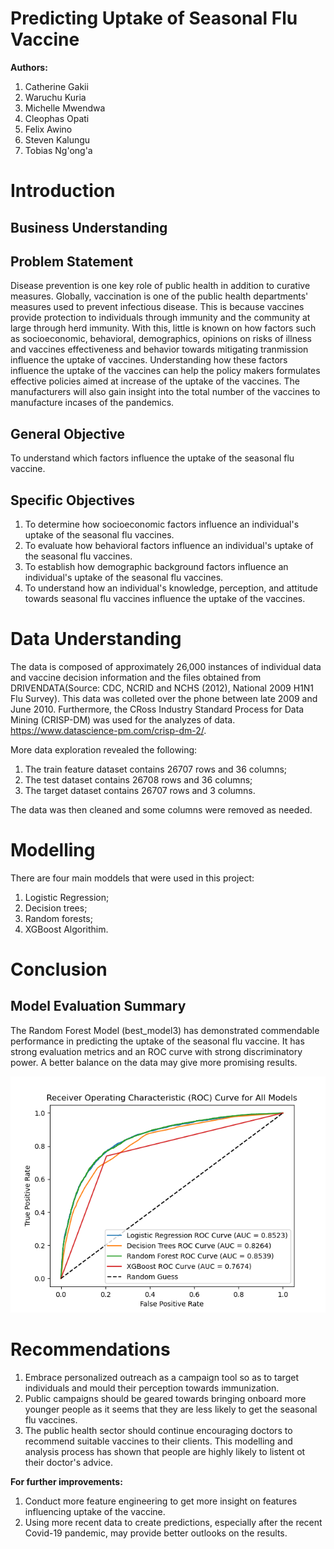 # **Predicting Uptake of Seasonal Flu Vaccine**

**Authors:**
1. Catherine Gakii
2. Waruchu Kuria 
3. Michelle Mwendwa   
4. Cleophas Opati
5. Felix Awino
6. Steven Kalungu
7. Tobias Ng'ong'a 

# **Introduction**

## **Business Understanding**

## **Problem Statement**

Disease prevention is one key role of public health in addition to curative measures. Globally, vaccination is one of the public health departments' measures used to prevent infectious disease. This is because vaccines provide protection to individuals through immunity and the community at large through herd immunity. With this, little is known on how factors such as socioeconomic, behavioral, demographics, opinions on risks of illness and vaccines effectiveness and behavior towards mitigating tranmission influence the uptake of vaccines. 
Understanding how these factors influence the uptake of the vaccines can help the policy makers formulates effective policies aimed at increase of the uptake of the vaccines. The manufacturers will also gain insight into the total number of the vaccines to manufacture incases of the pandemics.


## **General Objective**

To understand which factors influence the uptake of the seasonal flu vaccine.

## **Specific Objectives**
1. To determine how socioeconomic factors influence an individual's uptake of the seasonal flu vaccines.
2. To evaluate how behavioral factors influence an individual's uptake of the seasonal flu vaccines.
3. To establish how demographic background factors influence an individual's uptake of the seasonal flu vaccines.
4. To understand how an individual's knowledge, perception, and attitude towards seasonal flu vaccines influence the uptake of the vaccines.


# **Data Understanding**
The data is composed of approximately 26,000 instances of individual data and vaccine decision information and the files obtained from DRIVENDATA(Source: CDC, NCRID and NCHS (2012), National 2009 H1N1 Flu Survey). This data was colleted over the phone between late 2009 and June 2010. Furthermore, the CRoss Industry Standard Process for Data Mining (CRISP-DM) was used for the analyzes of data. https://www.datascience-pm.com/crisp-dm-2/.

More data exploration revealed the following:

1. The train feature dataset contains 26707 rows and 36 columns;
2. The test dataset contains 26708 rows and 36 columns;
3. The target dataset contains 26707 rows and 3 columns.

The data was then cleaned and some columns were removed as needed.  

# **Modelling**
There are four main moddels that were used in this project:
1. Logistic Regression;
2. Decision trees;
3. Random forests;
4. XGBoost Algorithim.

# **Conclusion**
## **Model Evaluation Summary**
The Random Forest Model (best_model3) has demonstrated commendable performance in predicting the uptake of the seasonal flu vaccine. It has strong evaluation metrics and an ROC curve with strong discriminatory power. A better balance on the data may give more promising results.

![all models roc curve](images/all_roc_curve.png)

# **Recommendations**
1. Embrace personalized outreach as a campaign tool so as to target individuals and mould their perception towards immunization.
2. Public campaigns should be geared towards bringing onboard more younger people as it seems that they are less likely to get the seasonal flu vaccines.
3. The public health sector should continue encouraging doctors to recommend suitable vaccines to their clients. This modelling and analysis process has shown that people are highly likely to listent ot their doctor's advice.

**For further improvements:**
1. Conduct more feature engineering to get more insight on features influencing uptake of the vaccine.
2. Using more recent data to create predictions, especially after the recent Covid-19 pandemic, may provide better outlooks on the results.





